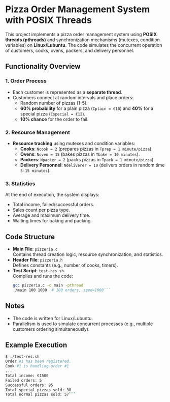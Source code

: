 # Pizza Order Management System with POSIX Threads

This project implements a pizza order management system using **POSIX threads (pthreads)** and synchronization mechanisms (mutexes, condition variables) on **Linux/Lubuntu**. The code simulates the concurrent operation of customers, cooks, ovens, packers, and delivery personnel.

## Functionality Overview

### 1. Order Process
- Each customer is represented as a **separate thread**.
- Customers connect at random intervals and place orders:
  - Random number of pizzas (1-5).
  - **60% probability** for a plain pizza (`Cplain = €10`) and **40%** for a special pizza (`Cspecial = €12`).
  - **10% chance** for the order to fail.

### 2. Resource Management
- **Resource tracking** using mutexes and condition variables:
  - **Cooks**: `Ncook = 2` (prepares pizzas in `Tprep = 1 minute/pizza`).
  - **Ovens**: `Noven = 15` (bakes pizzas in `Tbake = 10 minutes`).
  - **Packers**: `Npacker = 2` (packs pizzas in `Tpack = 1 minute/pizza`).
  - **Delivery Personnel**: `Ndeliverer = 10` (delivers orders in random time `5-15 minutes`).

### 3. Statistics
At the end of execution, the system displays:
- Total income, failed/successful orders.
- Sales count per pizza type.
- Average and maximum delivery time.
- Waiting times for baking and packing.

## Code Structure
- **Main File**: `pizzeria.c`  
  Contains thread creation logic, resource synchronization, and statistics.
- **Header File**: `pizzeria.h`  
  Defines constants (e.g., number of cooks, timers).
- **Test Script**: `test-res.sh`  
  Compiles and runs the code:
  ```bash
  gcc pizzeria.c -o main -pthread
  ./main 100 1000  # 100 orders, seed=1000```
  
## Notes
- The code is written for Linux/Lubuntu.
- Parallelism is used to simulate concurrent processes (e.g., multiple customers ordering simultaneously).

## Example Execution
```bash
$ ./test-res.sh
Order #1 has been registered.
Cook #1 is handling order #1
...
Total income: €1500
Failed orders: 5
Successful orders: 95
Total special pizzas sold: 38
Total normal pizzas sold: 57```
